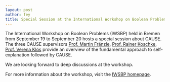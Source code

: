 ```yaml
---
layout: post
author: fey
title: Special Session at the International Workshop on Boolean Problems
---
```


The International Workshop on Boolean Problems (IWSBP) held in Bremen from September 19 to September 20 hosts a special session about CAUSE.
The three CAUSE supervisors [Prof. Martin Fränzle](https://rtg-cause.github.io/pis/fraenzle.html), [Prof. Rainer Koschke](https://rtg-cause.github.io/pis/koschke.html), [Prof. Verena Klös](https://rtg-cause.github.io/pis/kloes.html) provide an overview of the fundamental approach to self-explanation followed by CAUSE. 

We are looking forward to deep discussions at the workshop.

For more information about the workshop, visit the [IWSBP homepage](https://www.informatik.uni-bremen.de/iwsbp/index.php).
